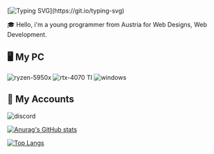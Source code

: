 [![Typing SVG](https://readme-typing-svg.demolab.com?font=Fira+Code&pause=1000&color=00F706&random=false&width=435&lines=Hello+i'm+Fluffy!)](https://git.io/typing-svg)

🎓 Hello, i'm a young programmer from Austria for Web Designs, Web Development.

## 🖥️ My PC

![ryzen-5950x](https://img.shields.io/badge/AMD-Ryzen%209%205950x-red?style=for-the-badge&logo=amd&logoColor=white)
![rtx-4070 TI](https://img.shields.io/badge/NVIDIA-RTX%204070%20TI-green?style=for-the-badge&logo=nvidia&logoColor=white)
![windows](https://img.shields.io/badge/Windows_11-0078D6?style=for-the-badge&logo=windows&logoColor=white)

## 🔗 My Accounts

![discord](https://img.shields.io/badge/Discord-fluffy41-blue?style=for-the-badge&logo=discord&logoColor=white)

[![Anurag's GitHub stats](https://github-readme-stats.vercel.app/api?username=Fluffy41&theme=dark&show_icons=true )](https://github.com/anuraghazra/github-readme-stats)

[![Top Langs](https://github-readme-stats.vercel.app/api/top-langs/?username=Fluffy41&theme=dark)](https://github.com/anuraghazra/github-readme-stats)

